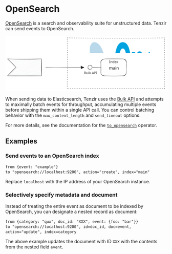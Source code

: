 # OpenSearch

[OpenSearch](https://opensearch.org) is a search and observability suite for
unstructured data. Tenzir can send events to OpenSearch.

![OpenSearch](opensearch.svg)

When sending data to Elasticsearch, Tenzir uses the [Bulk
API](https://opensearch.org/docs/latest/api-reference/document-apis/bulk/)
and attempts to maximally batch events for throughput, accumulating multiple
events before shipping them within a single API call. You can control batching
behavior with the `max_content_length` and `send_timeout` options.

For more details, see the documentation for the
[`to_opensearch`](../../tql2/operators/to_opensearch.md) operator.

## Examples

### Send events to an OpenSearch index

```tql
from {event: "example"}
to "opensearch://localhost:9200", action="create", index="main"
```

Replace `localhost` with the IP address of your OpenSearch instance.

### Selectively specify metadata and document

Instead of treating the entire event as document to be indexed by OpenSearch,
you can designate a nested record as document:

```tql
from {category: "qux", doc_id: "XXX", event: {foo: "bar"}}
to "opensearch://localhost:9200", id=doc_id, doc=event, action="update", index=category
```

The above example updates the document with ID `XXX` with the contents from the
nested field `event`.
